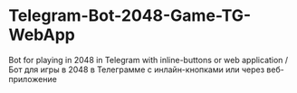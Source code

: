 # Telegram-Bot-2048-Game-TG-WebApp
Bot for playing in 2048 in Telegram with inline-buttons or web application / Бот для игры в 2048 в Телеграмме с инлайн-кнопками или через веб-приложение

